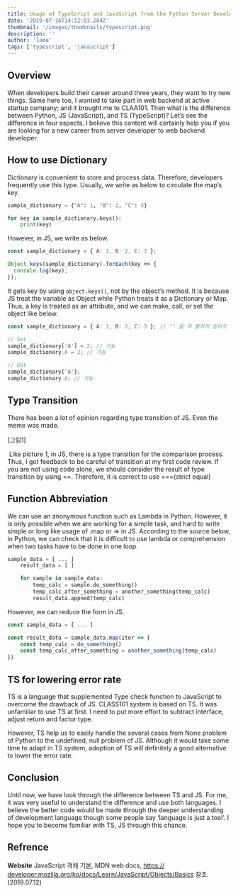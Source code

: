 ```yaml
---
title: Usage of TypeScript and JavaScript from the Python Server Developer’s point of view
date: '2019-07-16T14:12:03.284Z'
thumbnail: '/images/thumbnails/typescript.png'
description: ''
author: 'lama'
tags: ['typescript', 'javascript']
---
```



## Overview

When developers build their career around three years, they want to try new things. Same here too, I wanted to take part in web backend at active startup company; and it brought me to CLAA101. Then what is the difference between Python, JS (JavaScript), and TS (TypeScript)? Let’s see the difference in four aspects. I believe this content will certainly help you if you are looking for a new career from server developer to web backend developer. 

## How to use Dictionary 

Dictionary is convenient to store and process data. Therefore, developers frequently use this type. Usually, we write as below to circulate the map’s key. 

```python
sample_dictionary = {"A": 1, "B": 2, "C": 3}

for key in sample_dictionary.keys():
    print(key)
```

However, in JS, we write as below.

```js
const sample_dictionary = { A: 1, B: 2, C: 3 };

Object.keys(sample_dictionary).forEach(key => {
  console.log(key);
});
```

It gets key by using `object.keys()`, not by the object’s method. It is because JS treat the variable as Object while Python treats it as a Dictionary or Map. Thus, a key is treated as an attribute, and we can make, call, or set the object like below. 

```js
const sample_dictionary = { A: 1, B: 2, C: 3 }; // "" 을 꼭 붙히지 않아도 속성이기때문에 상관없음

// Set
sample_dictionary['A'] = 2; // 가능
sample_dictionary.A = 2; // 가능

// Get
sample_dictionary['A'];
sample_dictionary.A; // 가능
```

## Type Transition

There has been a lot of opinion regarding type transition of JS. Even the meme was made. 

[그림1]

 Like picture 1, in JS, there is a type transition for the comparison process. Thus, I got feedback to be careful of transition at my first code review. If you are not using code alone, we should consider the result of type transition by using ==. Therefore, it is correct to use ===(strict equal)

## Function Abbreviation

We can use an anonymous function such as Lambda in Python. However, it is only possible when we are working for a simple task, and hard to write simple or long like usage of .map or => in JS. According to the source below, in Python, we can check that it is difficult to use lambda or comprehension when two tasks have to be done in one loop. 

```python
sample_data = [ ... ]
    result_data = [ ]

    for sample in sample_data:
        temp_calc = sample.do_something()
        temp_calc_after_something = another_something(temp_calc)
        result_data.appned(temp_calc)
```

However, we can reduce the form in JS.

```js
const sample_data = [ ... ]

const result_data = sample_data.map(iter => {
    const temp_calc = do_something()
    const temp_calc_after_something = another_something(temp_calc)
})
```

## TS for lowering error rate


TS is a language that supplemented Type check function to JavaScript to overcome the drawback of JS. CLASS101 system is based on TS. It was unfamiliar to use TS at first. I need to put more effort to subtract interface, adjust return and factor type. 

However, TS help us to easily handle the several cases from None problem of Python to the undefined, null problem of JS. Although it would take some time to adapt in TS system, adoption of TS will definitely a good alternative to lower the error rate.

## Conclusion

Until now, we have look through the difference between TS and JS. For me, it was very useful to understand the difference and use both languages. I believe the better code would be made through the deeper understanding of development language though some people say ‘language is just a tool’. I hope you to become familiar with TS, JS through this chance. 

## Refrence

**Website**
JavaScript 객체 기본, MDN web docs, [https:// developer.mozilla.org/ko/docs/Learn/JavaScript/Objects/Basics](https://developer.mozilla.org/ko/docs/Learn/JavaScript/Objects/Basics) 참조. (2019.07.12)
